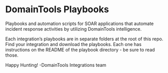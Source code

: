 # DomainTools Playbooks

Playbooks and automation scripts for SOAR applications that automate incident response activities by utilizing DomainTools intelligence.

Each integration’s playbooks are in separate folders at the root of this repo. Find your integration and download the playbooks. Each one has instructions on the README of the playbook directory - be sure to read those.

Happy Hunting!
-DomainTools Integrations team
